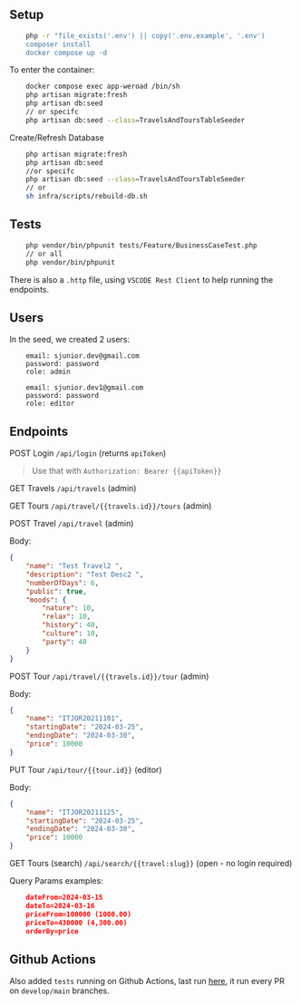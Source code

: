 ## Setup
```bash
    php -r "file_exists('.env') || copy('.env.example', '.env')
    composer install
    docker compose up -d
```
To enter the container:
```bash
    docker compose exec app-weroad /bin/sh
    php artisan migrate:fresh
    php artisan db:seed 
    // or specifc 
    php artisan db:seed --class=TravelsAndToursTableSeeder
```
Create/Refresh Database
```bash
    php artisan migrate:fresh
    php artisan db:seed 
    //or specifc 
    php artisan db:seed --class=TravelsAndToursTableSeeder
    // or
    sh infra/scripts/rebuild-db.sh
```

## Tests
```bash
    php vendor/bin/phpunit tests/Feature/BusinessCaseTest.php
    // or all
    php vendor/bin/phpunit 
```

There is also a `.http` file, using `VSCODE Rest Client` to help running the endpoints.

## Users
In the seed, we created 2 users:
```
    email: sjunior.dev@gmail.com
    password: password
    role: admin
```
```
    email: sjunior.dev1@gmail.com
    password: password
    role: editor
```

## Endpoints
POST Login `/api/login` (returns `apiToken`)

> Use that with `Authorization: Bearer {{apiToken}}`

GET Travels `/api/travels` (admin)

GET Tours `/api/travel/{{travels.id}}/tours` (admin)

POST Travel `/api/travel` (admin)

Body: 
```json
{
    "name": "Test Travel2 ",
    "description": "Test Desc2 ",
    "numberOfDays": 6,
    "public": true,
    "moods": {
        "nature": 10,
        "relax": 10,
        "history": 40,
        "culture": 10,
        "party": 40
    }
}
```

POST Tour `/api/travel/{{travels.id}}/tour` (admin)

Body: 
```json
{
    "name": "ITJOR20211101",
    "startingDate": "2024-03-25",
    "endingDate": "2024-03-30",
    "price": 10000 
}
```

PUT Tour `/api/tour/{{tour.id}}` (editor)

Body: 
```json
{
    "name": "ITJOR20211125",
    "startingDate": "2024-03-25",
    "endingDate": "2024-03-30",
    "price": 10000 
}
```

GET Tours (search) `/api/search/{{travel:slug}}` (open - no login required)

Query Params examples: 
```json
    dateFrom=2024-03-15
    dateTo=2024-03-16
    priceFrom=100000 (1000.00)
    priceTo=430000 (4,300.00)
    orderBy=price 
```

## Github Actions
Also added `tests` running on Github Actions, last run [here](https://github.com/sjunior-dev/weroad-api/actions/runs/8246618543/job/22553016329), it run every PR on `develop/main` branches.
